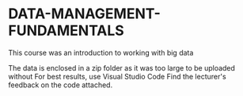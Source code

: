 # DATA-MANAGEMENT-FUNDAMENTALS
This course was an introduction to working with big data

The data is enclosed in a zip folder as it was too large to be uploaded without
For best results, use Visual Studio Code
Find the lecturer's feedback on the code attached.
